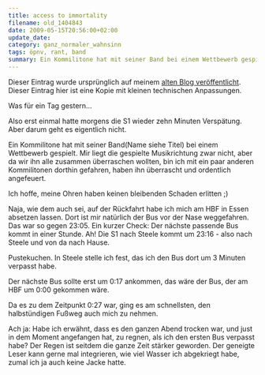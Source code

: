 ```yaml
---
title: access to immortality
filename: old_1404843
date: 2009-05-15T20:56:00+02:00
update_date:
category: ganz_normaler_wahnsinn
tags: öpnv, rant, band
summary: Ein Kommilitone hat mit seiner Band bei einem Wettbewerb gespielt (laut). Rückfahrt mit ÖPNV schwierig.
---
```

Dieser Eintrag wurde ursprünglich auf meinem [alten Blog veröffentlicht](https://stu.blogger.de/stories/1404843/). Dieser Eintrag hier ist eine Kopie mit kleinen technischen Anpassungen.

Was für ein Tag gestern…

Also erst einmal hatte morgens die S1 wieder zehn Minuten Verspätung. Aber darum geht es eigentlich nicht.

Ein Kommilitone hat mit seiner Band(Name siehe Titel) bei einem Wettbewerb gespielt. Mir liegt die gespielte Musikrichtung zwar nicht, aber da wir ihn alle zusammen überraschen wollten, bin ich mit ein paar anderen Kommilitonen dorthin gefahren, haben ihn überrascht und ordentlich angefeuert.

Ich hoffe, meine Ohren haben keinen bleibenden Schaden erlitten ;)

Naja, wie dem auch sei, auf der Rückfahrt habe ich mich am HBF in Essen absetzen lassen. Dort ist mir natürlich der Bus vor der Nase weggefahren. Das war so gegen 23:05. Ein kurzer Check: Der nächste passende Bus kommt in einer Stunde. Ah! Die S1 nach Steele kommt um 23:16 - also nach Steele und von da nach Hause.

Pustekuchen. In Steele stelle ich fest, das ich den Bus dort um 3 Minuten verpasst habe.

Der nächste Bus sollte erst um 0:17 ankommen, das wäre der Bus, der am HBF um 0:00 gekommen wäre.

Da es zu dem Zeitpunkt 0:27 war, ging es am schnellsten, den halbstündigen Fußweg auch mich zu nehmen.

Ach ja: Habe ich erwähnt, dass es den ganzen Abend trocken war, und just in dem Moment angefangen hat, zu regnen, als ich den ersten Bus verpasst habe? Der Regen ist seitdem die ganze Zeit stärker geworden. Der geneigte Leser kann gerne mal integrieren, wie viel Wasser ich abgekriegt habe, zumal ich ja auch keine Jacke hatte.
